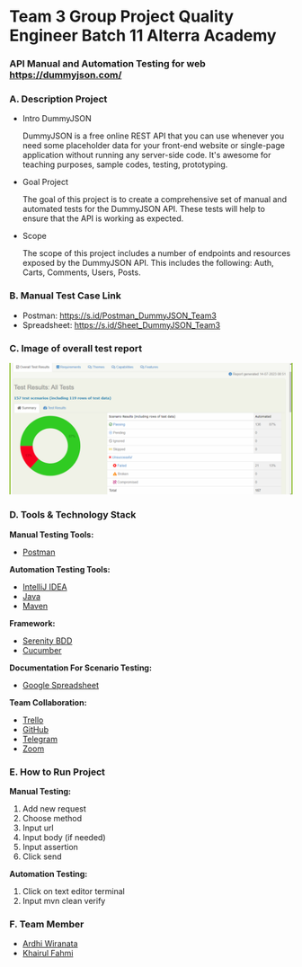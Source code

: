 # Team 3 Group Project Quality Engineer Batch 11 Alterra Academy
### API Manual and Automation Testing for web https://dummyjson.com/

### A. Description Project
- Intro DummyJSON

  DummyJSON is a free online REST API that you can use whenever you need some placeholder data for your front-end website or single-page application without running any server-side code. It's awesome for teaching purposes, sample codes, testing, prototyping.

- Goal Project

  The goal of this project is to create a comprehensive set of manual and automated tests for the DummyJSON API. These tests will help to ensure that the API is working as expected.
  
- Scope

  The scope of this project includes a number of endpoints and resources exposed by the DummyJSON API. This includes the following: Auth, Carts, Comments, Users, Posts.
  
### B. Manual Test Case Link
- Postman: https://s.id/Postman_DummyJSON_Team3
- Spreadsheet: https://s.id/Sheet_DummyJSON_Team3
  
### C. Image of overall test report
![alt text](https://github.com/Ardhi1102/ALTA-QE11-Team3-DummyJSON/blob/master/Report%201.png?raw=true)

### D. Tools & Technology Stack

**Manual Testing Tools:**
- [Postman](https://www.postman.com/)

**Automation Testing Tools:**
- [IntelliJ IDEA](https://www.jetbrains.com/idea/)
- [Java](https://www.java.com/)
- [Maven](https://maven.apache.org/)

**Framework:**
- [Serenity BDD](https://serenity-bdd.info/)
- [Cucumber](https://cucumber.io/)

**Documentation For Scenario Testing:** 
- [Google Spreadsheet](https://www.google.com/sheets/about/)

**Team Collaboration:**
- [Trello](https://trello.com/)
- [GitHub](https://github.com/)
- [Telegram](https://web.telegram.org/)
- [Zoom](https://zoom.us/)

### E. How to Run Project
**Manual Testing:**
1. Add new request
2. Choose method
3. Input url
4. Input body (if needed)
5. Input assertion
6. Click send
   
**Automation Testing:**
1. Click on text editor terminal
2. Input mvn clean verify
   
### F. Team Member
- [Ardhi Wiranata](https://github.com/Ardhi1102)
- [Khairul Fahmi](https://github.com/sultanjoss)
